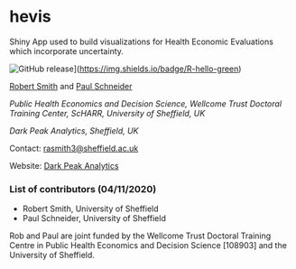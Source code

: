 # hevis

Shiny App used to build visualizations for Health Economic Evaluations which incorporate uncertainty.

![GitHub release](https://img.shields.io/badge/R-HEDS-green)](https://img.shields.io/badge/R-hello-green)

[Robert Smith](https://www.linkedin.com/in/robert-smith-53b28438) and [Paul Schneider](https://www.sheffield.ac.uk/scharr/staff-pgrs/studentprofiles/paulschneider)

*Public Health Economics and Decision Science, Wellcome Trust Doctoral Training Center, ScHARR, University of Sheffield, UK*

*Dark Peak Analytics, Sheffield, UK*

Contact:   rasmith3@sheffield.ac.uk

Website: [Dark Peak Analytics](https://www.darkpeakanalytics.com)

### List of contributors (04/11/2020)
- Robert Smith, University of Sheffield
- Paul Schneider, University of Sheffield

Rob and Paul are joint funded by the Wellcome Trust Doctoral Training Centre in Public Health Economics and Decision Science [108903] and the University of Sheffield.

